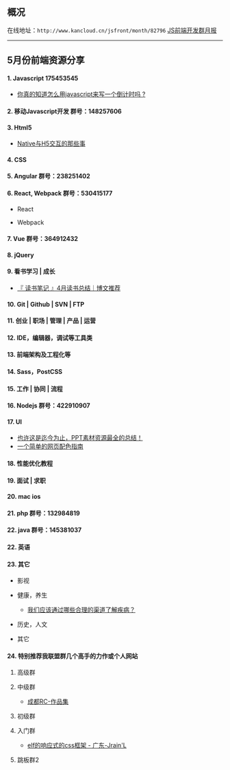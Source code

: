 ## 概况

在线地址：`http://www.kancloud.cn/jsfront/month/82796` [JS前端开发群月报](http://www.kancloud.cn/jsfront/month/82796)

---

## 5月份前端资源分享
#### 1. Javascript 175453545
- [你真的知道怎么用javascript来写一个倒计时吗 ?](https://github.com/gomeplusFED/blog/blob/master/2016-04/do-you-really-understand-how-to-write-a-countdown-by-javascript.md)

#### 2. 移动Javascript开发 群号：148257606

#### 3. Html5
- [Native与H5交互的那些事](http://zhengxiaoyong.me/2016/04/20/Native%E4%B8%8EH5%E4%BA%A4%E4%BA%92%E7%9A%84%E9%82%A3%E4%BA%9B%E4%BA%8B/)

#### 4. CSS

#### 5. Angular 群号：238251402

#### 6. React, Webpack 群号：530415177
- React


- Webpack


#### 7. Vue 群号：364912432

#### 8. jQuery

#### 9. 看书学习 | 成长
- [『 读书笔记 』4月读书总结｜博文推荐](http://litaotao.github.io/books-recommend-and-summarize-on-apr-2016)

#### 10. Git | Github | SVN | FTP



#### 11. 创业 | 职场 | 管理 | 产品 | 运营

#### 12. IDE，编辑器，调试等工具类

#### 13. 前端架构及工程化等

#### 14. Sass，PostCSS

#### 15. 工作 | 协同 | 流程

#### 16. Nodejs 群号：422910907

#### 17. UI
- [也许这是迄今为止，PPT素材资源最全的总结！](http://weibo.com/ttarticle/p/show?id=2309403970822061617227)
- [一个简单的网页配色指南](http://www.ui.cn/detail/124659.html)

#### 18. 性能优化教程

#### 19. 面试 | 求职

#### 20. mac ios

#### 21. php 群号：132984819


#### 22. java 群号：145381037

#### 22. 英语

#### 23. 其它
- 影视


- 健康，养生

    - [我们应该通过哪些合理的渠道了解疾病？](https://www.zhihu.com/question/45221284)

- 历史，人文


- 其它


#### 24. 特别推荐我联盟群几个高手的力作或个人网站

1. 高级群


2. 中级群

    - [成都RC-作品集](http://codepen.io/RunningCoderLee/)

3. 初级群

4. 入门群

    - [elf的响应式的css框架 - 广东-Jrain'L](http://sfau.lt/b5vmKl)


5. 跳板群2

